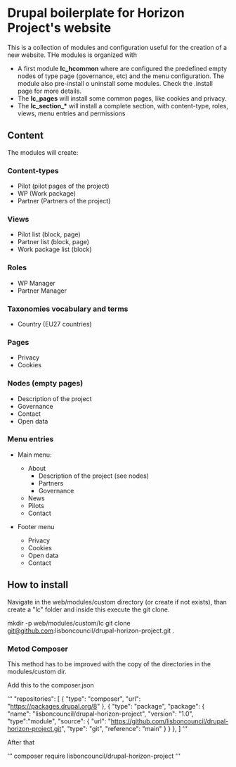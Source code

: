 # Drupal boilerplate for Horizon Project's website

This is a collection of modules and configuration useful for the creation of a new website.
THe modules is organized with 
- A first module **lc_hcommon** where are configured the predefined empty nodes of type page (governance, etc) and the menu configuration. The module also pre-install o uninstall some modules. Check the .install page for more details.
- The **lc_pages** will install some common pages, like cookies and privacy.
- The **lc_section_\*** will install a complete section, with content-type, roles, views, menu entries and permissions

## Content

The modules will create:

### Content-types
- Pilot (pilot pages of the project)
- WP (Work package)
- Partner (Partners of the project)

### Views
- Pilot list (block, page)
- Partner list (block, page)
- Work package list (block)

### Roles
- WP Manager
- Partner Manager

### Taxonomies vocabulary and terms
- Country (EU27 countries)

### Pages
- Privacy
- Cookies

### Nodes (empty pages)
- Description of the project
- Governance
- Contact
- Open data

### Menu entries

- Main menu:
  - About
    - Description of the project (see nodes)
    - Partners
    - Governance
  - News
  - Pilots
  - Contact
  
- Footer menu
  - Privacy
  - Cookies
  - Open data
  - Contact 

## How to install

Navigate in the web/modules/custom directory (or create if not exists),
than create a "lc" folder and inside this execute the git clone.

mkdir -p web/modules/custom/lc
git clone git@github.com:lisboncouncil/drupal-horizon-project.git . 


### Metod Composer

This method has to be improved with the copy of the directories in the modules/custom dir.

Add this to the composer.json

‘‘‘
"repositories": [
        {
            "type": "composer",
            "url": "https://packages.drupal.org/8"
        },
        {
            "type": "package",
            "package": {
                "name": "lisboncouncil/drupal-horizon-project",
                "version": "1.0",
                "type":"module",
                "source": {
                    "url": "https://github.com/lisboncouncil/drupal-horizon-project.git",
                    "type": "git",
                    "reference": "main"
                }
            }
        },
  ]
  ‘‘‘
  
  After that
  
  ‘‘‘
  composer require lisboncouncil/drupal-horizon-project
  ‘‘‘ 
